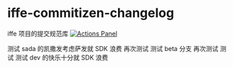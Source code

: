 # iffe-commitizen-changelog

iffe 项目的提交规范库
[![Actions Panel](https://img.shields.io/badge/actionspanel-enabled-brightgreen)](https://www.actionspanel.app/app/tangzijun/iffe-commit)

测试 sada 的凯撒发考虑萨发就 SDK 浪费
再次测试
测试 beta 分支
再次测试
测试
测试 dev
的快乐十分就
SDK 浪费
